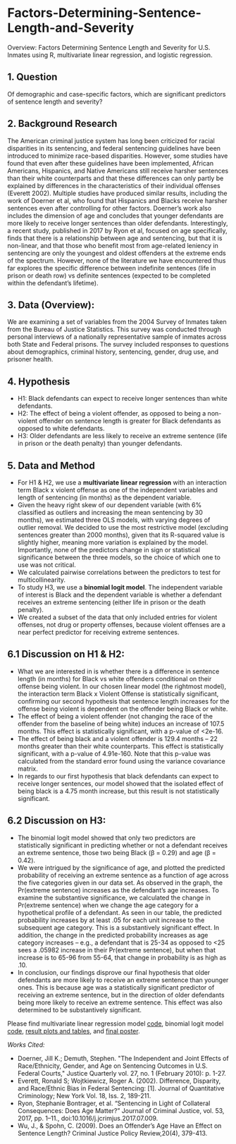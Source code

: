 # Factors-Determining-Sentence-Length-and-Severity
Overview: Factors Determining Sentence Length and Severity for U.S. Inmates using R, multivariate linear regression, and logistic regression.

## 1. Question
Of demographic and case-specific factors, which are significant predictors of sentence length and severity?

## 2. Background Research
The American criminal justice system has long been criticized for racial disparities in its sentencing, and federal sentencing guidelines have been introduced to minimize race-based disparities. However, some studies have found that even after these guidelines have been implemented, African Americans, Hispanics, and Native Americans still receive harsher sentences than their white counterparts and that these differences can only partly be explained by differences in the characteristics of their individual offenses (Everett 2002). Multiple studies have produced similar results, including the work of Doerner et al, who found that Hispanics and Blacks receive harsher sentences even after controlling for other factors. Doerner’s work also includes the dimension of age and concludes that younger defendants are more likely to receive longer sentences than older defendants. Interestingly, a recent study, published in 2017 by Ryon et al, focused on age specifically, finds that there is a relationship between age and sentencing, but that it is non-linear, and that those who benefit most from age-related leniency in sentencing are only the youngest and oldest offenders at the extreme ends of the spectrum. However, none of the literature we have encountered thus far explores the specific difference between indefinite sentences (life in prison or death row) vs definite sentences (expected to be completed within the defendant’s lifetime).

## 3. Data (Overview):
We are examining a set of variables from the 2004 Survey of Inmates taken from the Bureau of Justice Statistics. This survey was conducted through personal interviews of a nationally representative sample of inmates across both State and Federal prisons. The survey included responses to questions about demographics, criminal history, sentencing, gender, drug use, and prisoner health. 

## 4. Hypothesis
* H1: Black defendants can expect to receive longer sentences than white defendants.
* H2: The effect of being a violent offender, as opposed to being a non-violent offender on sentence length is greater for Black defendants as opposed to white defendants.
* H3: Older defendants are less likely to receive an extreme sentence (life in prison or the death penalty) than younger defendants. 

## 5. Data and Method
- For H1 & H2, we use a **multivariate linear regression** with an interaction term Black x violent offense as one of the independent variables and length of sentencing (in months) as the dependent variable.
-   Given the heavy right skew of our dependent variable (with 6% classified as outliers and increasing the mean sentencing by 30 months), we estimated three OLS models, with varying degrees of outlier removal. We decided to use the most restrictive model (excluding sentences greater than 2000 months), given that its R-squared value is slightly higher, meaning more variation is explained by the model. Importantly, none of the predictors change in sign or statistical significance between the three models, so the choice of which one to use was not critical.
-   We calculated pairwise correlations between the predictors to test for multicollinearity.
- To study H3, we use a **binomial logit model**. The independent variable of interest is Black and the dependent variable is whether a defendant receives an extreme sentencing (either life in prison or the death penalty). 
-   We created a subset of the data that only included entries for violent offenses, not drug or property offenses, because violent offenses are a near perfect predictor for receiving extreme sentences. 

## 6.1 Discussion on H1 & H2:
- What we are interested in is whether there is a difference in sentence length (in months) for Black vs white offenders conditional on their offense being violent. In our chosen linear model (the rightmost model), the interaction term Black x Violent Offense is statistically significant, confirming our second hypothesis that sentence length increases for the offense being violent is dependent on the offender being Black or white.
- The effect of being a violent offender (not changing the race of the offender from the baseline of being white) induces an increase of 107.5 months. This effect is statistically significant, with a p-value of <2e-16.
- The effect of being black and a violent offender is 129.4 months – 22 months greater than their white counterparts. This effect is statistically significant, with a p-value of 4.91e-160. Note that this p-value was calculated from the standard error found using the variance covariance matrix.
- In regards to our first hypothesis that black defendants can expect to receive longer sentences, our model showed that the isolated effect of being black is a 4.75 month increase, but this result is not statistically significant.

## 6.2 Discussion on H3:
- The binomial logit model showed that only two predictors are statistically significant in predicting whether or not a defendant receives an extreme sentence, those two being Black (β = 0.29) and age (β = 0.42).
- We were intrigued by the significance of age, and plotted the predicted probability of receiving an extreme sentence as a function of age across the five categories given in our data set. As observed in the graph, the Pr(extreme sentence) increases as the defendant’s age increases. To examine the substantive significance, we calculated the change in Pr(extreme sentence) when we change the age category for a hypothetical profile of a defendant. As seen in our table, the predicted probability increases by at least .05 for each unit increase to the subsequent age category. This is a substantively significant effect. In addition, the change in the predicted probability increases as age category increases – e.g., a defendant that is 25-34 as opposed to <25 sees a .05982 increase in their Pr(extreme sentence), but when that increase is to 65-96 from 55-64, that change in probability is as high as .10.
- In conclusion, our findings disprove our final hypothesis that older defendants are more likely to receive an extreme sentence than younger ones. This is because age was a statistically significant predictor of receiving an extreme sentence, but in the direction of older defendants being more likely to receive an extreme sentence. This effect was also determined to be substantively significant.

Please find multivariate linear regression model [code](https://github.com/soominkim231/Factors-Determining-Sentence-Length-and-Severity/blob/main/Final_LinearModel_Submission.rmd), binomial logit model [code](https://github.com/soominkim231/Factors-Determining-Sentence-Length-and-Severity/blob/main/Final_LogitModel_Submission.rmd), [result plots and tables](https://github.com/soominkim231/Factors-Determining-Sentence-Length-and-Severity/tree/main/plots), and [final poster](https://github.com/soominkim231/Factors-Determining-Sentence-Length-and-Severity/blob/main/GOV19_Poster.pdf).

*Works Cited:*
- Doerner, Jill K.; Demuth, Stephen. "The Independent and Joint Effects of Race/Ethnicity, Gender, and Age on Sentencing Outcomes in U.S. Federal Courts," Justice Quarterly vol. 27, no. 1 (February 2010): p. 1-27. 
- Everett, Ronald S; Wojtkiewicz, Roger A. (2002). Difference, Disparity, and Race/Ethnic Bias in Federal Sentencing: [1]. Journal of Quantitative Criminology; New York Vol. 18, Iss. 2, 189-211.
- Ryon, Stephanie Bontrager, et al. “Sentencing in Light of Collateral Consequences: Does Age Matter?” Journal of Criminal Justice, vol. 53, 2017, pp. 1–11., doi:10.1016/j.jcrimjus.2017.07.009.
- Wu, J., & Spohn, C. (2009). Does an Offender’s Age Have an Effect on Sentence Length? Criminal Justice Policy Review,20(4), 379-413.
